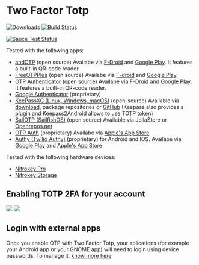 # Two Factor Totp
![Downloads](https://img.shields.io/github/downloads/nextcloud/twofactor_totp/total.svg)
[![Build Status](https://travis-ci.org/nextcloud/twofactor_totp.svg?branch=master)](https://travis-ci.org/nextcloud/twofactor_totp)

[![Sauce Test Status](https://saucelabs.com/browser-matrix/nextcloud-totp.svg)](https://saucelabs.com/u/nextcloud-totp)

Tested with the following apps:
* [andOTP](https://github.com/andOTP/andOTP) (open source) Availabe via [F-Droid](https://f-droid.org/packages/org.shadowice.flocke.andotp/) and [Google Play](https://play.google.com/store/apps/details?id=org.shadowice.flocke.andotp). It features a built-in QR-code reader.
* [FreeOTPPlus](https://github.com/helloworld1/FreeOTPPlus/) (open source) Availabe via [F-droid](https://f-droid.org/packages/org.liberty.android.freeotpplus/) and [Google Play](https://play.google.com/store/apps/details?id=org.liberty.android.freeotpplus).
* [OTP Authenticator](https://github.com/0xbb/otp-authenticator) (open source) Availabe via [F-Droid](https://f-droid.org/en/packages/net.bierbaumer.otp_authenticator/) and [Google Play](https://play.google.com/store/apps/details?id=net.bierbaumer.otp_authenticator). It features a built-in QR-code reader.
* [Google Authenticator](https://play.google.com/store/apps/details?id=com.google.android.apps.authenticator2) (proprietary)
* [KeePassXC (Linux, Windows, macOS)](https://keepassxc.org/) (open-source) Available via [download](https://keepassxc.org/download/), package repositories or [GitHub](http://www.github.com/keepassxreboot/keepassxc/) (Keepass also provides a plugin and Keepass2Android allows to use TOTP token)
* [SailOTP (SailfishOS)](https://github.com/seiichiro0185/sailotp) (open source) Available via JollaStore or [Openrepos.net](https://openrepos.net/content/seiichiro0185/sailotp)
* [OTP Auth](https://cooperrs.de/otpauth.html) (proprietary) Availabe via [Apple's App Store](https://itunes.apple.com/us/app/otp-auth/id659877384)
* [Authy (Twilio Authy)](https://authy.com/) (proprietary) for Android and IOS. Availabe via [Google Play](https://play.google.com/store/apps/details?id=com.authy.authy) and [Apple's App Store](https://apps.apple.com/de/app/twilio-authy/id494168017)

Tested with the following hardware devices:
* [Nitrokey Pro](https://shop.nitrokey.com/shop/product/nitrokey-pro-2-3)
* [Nitrokey Storage](https://shop.nitrokey.com/shop)

## Enabling TOTP 2FA for your account
![](screenshots/enter_challenge.png)
![](screenshots/settings.png)

## Login with external apps
Once you enable OTP with Two Factor Totp, your aplications (for example your Android app or your GNOME app) will need to login using device passwords. To manage it, [know more here](https://docs.nextcloud.com/server/stable/user_manual/en/session_management.html#managing-devices)
